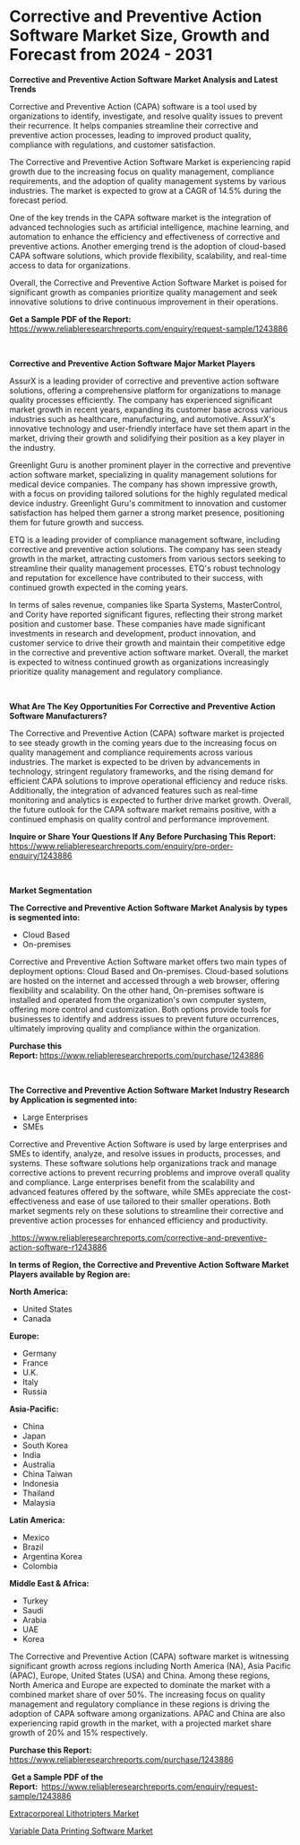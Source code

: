 <p><h1>Corrective and Preventive Action Software Market Size, Growth and Forecast from 2024 - 2031</h1></p><p><strong>Corrective and Preventive Action Software Market Analysis and Latest Trends</strong></p>
<p><p>Corrective and Preventive Action (CAPA) software is a tool used by organizations to identify, investigate, and resolve quality issues to prevent their recurrence. It helps companies streamline their corrective and preventive action processes, leading to improved product quality, compliance with regulations, and customer satisfaction.</p><p>The Corrective and Preventive Action Software Market is experiencing rapid growth due to the increasing focus on quality management, compliance requirements, and the adoption of quality management systems by various industries. The market is expected to grow at a CAGR of 14.5% during the forecast period.</p><p>One of the key trends in the CAPA software market is the integration of advanced technologies such as artificial intelligence, machine learning, and automation to enhance the efficiency and effectiveness of corrective and preventive actions. Another emerging trend is the adoption of cloud-based CAPA software solutions, which provide flexibility, scalability, and real-time access to data for organizations.</p><p>Overall, the Corrective and Preventive Action Software Market is poised for significant growth as companies prioritize quality management and seek innovative solutions to drive continuous improvement in their operations.</p></p>
<p><strong>Get a Sample PDF of the Report:&nbsp;</strong> <a href="https://www.reliableresearchreports.com/enquiry/request-sample/1243886">https://www.reliableresearchreports.com/enquiry/request-sample/1243886</a></p>
<p>&nbsp;</p>
<p><strong>Corrective and Preventive Action Software Major Market Players</strong></p>
<p><p>AssurX is a leading provider of corrective and preventive action software solutions, offering a comprehensive platform for organizations to manage quality processes efficiently. The company has experienced significant market growth in recent years, expanding its customer base across various industries such as healthcare, manufacturing, and automotive. AssurX's innovative technology and user-friendly interface have set them apart in the market, driving their growth and solidifying their position as a key player in the industry.</p><p>Greenlight Guru is another prominent player in the corrective and preventive action software market, specializing in quality management solutions for medical device companies. The company has shown impressive growth, with a focus on providing tailored solutions for the highly regulated medical device industry. Greenlight Guru's commitment to innovation and customer satisfaction has helped them garner a strong market presence, positioning them for future growth and success.</p><p>ETQ is a leading provider of compliance management software, including corrective and preventive action solutions. The company has seen steady growth in the market, attracting customers from various sectors seeking to streamline their quality management processes. ETQ's robust technology and reputation for excellence have contributed to their success, with continued growth expected in the coming years.</p><p>In terms of sales revenue, companies like Sparta Systems, MasterControl, and Cority have reported significant figures, reflecting their strong market position and customer base. These companies have made significant investments in research and development, product innovation, and customer service to drive their growth and maintain their competitive edge in the corrective and preventive action software market. Overall, the market is expected to witness continued growth as organizations increasingly prioritize quality management and regulatory compliance.</p></p>
<p>&nbsp;</p>
<p><strong>What Are The Key Opportunities For Corrective and Preventive Action Software Manufacturers?</strong></p>
<p><p>The Corrective and Preventive Action (CAPA) software market is projected to see steady growth in the coming years due to the increasing focus on quality management and compliance requirements across various industries. The market is expected to be driven by advancements in technology, stringent regulatory frameworks, and the rising demand for efficient CAPA solutions to improve operational efficiency and reduce risks. Additionally, the integration of advanced features such as real-time monitoring and analytics is expected to further drive market growth. Overall, the future outlook for the CAPA software market remains positive, with a continued emphasis on quality control and performance improvement.</p></p>
<p><strong>Inquire or Share Your Questions If Any Before Purchasing This Report:</strong> <a href="https://www.reliableresearchreports.com/enquiry/pre-order-enquiry/1243886">https://www.reliableresearchreports.com/enquiry/pre-order-enquiry/1243886</a></p>
<p>&nbsp;</p>
<p><strong>Market Segmentation</strong></p>
<p><strong>The Corrective and Preventive Action Software Market Analysis by types is segmented into:</strong></p>
<p><ul><li>Cloud Based</li><li>On-premises</li></ul></p>
<p><p>Corrective and Preventive Action Software market offers two main types of deployment options: Cloud Based and On-premises. Cloud-based solutions are hosted on the internet and accessed through a web browser, offering flexibility and scalability. On the other hand, On-premises software is installed and operated from the organization's own computer system, offering more control and customization. Both options provide tools for businesses to identify and address issues to prevent future occurrences, ultimately improving quality and compliance within the organization.</p></p>
<p><strong>Purchase this Report:&nbsp;</strong><a href="https://www.reliableresearchreports.com/purchase/1243886">https://www.reliableresearchreports.com/purchase/1243886</a></p>
<p>&nbsp;</p>
<p><strong>The Corrective and Preventive Action Software Market Industry Research by Application is segmented into:</strong></p>
<p><ul><li>Large Enterprises</li><li>SMEs</li></ul></p>
<p><p>Corrective and Preventive Action Software is used by large enterprises and SMEs to identify, analyze, and resolve issues in products, processes, and systems. These software solutions help organizations track and manage corrective actions to prevent recurring problems and improve overall quality and compliance. Large enterprises benefit from the scalability and advanced features offered by the software, while SMEs appreciate the cost-effectiveness and ease of use tailored to their smaller operations. Both market segments rely on these solutions to streamline their corrective and preventive action processes for enhanced efficiency and productivity.</p></p>
<p><a href="https://www.reliableresearchreports.com/corrective-and-preventive-action-software-r1243886">&nbsp;https://www.reliableresearchreports.com/corrective-and-preventive-action-software-r1243886</a></p>
<p><strong>In terms of Region, the Corrective and Preventive Action Software Market Players available by Region are:</strong></p>
<p>
    <p> <strong> North America: </strong>
        <ul>
            <li>United States</li>
            <li>Canada</li>
        </ul>
        </p> 
    <p> <strong> Europe: </strong>
        <ul>
            <li>Germany</li>
            <li>France</li>
            <li>U.K.</li>
            <li>Italy</li>
            <li>Russia</li>
        </ul>
        </p> 
    <p> <strong> Asia-Pacific: </strong>
        <ul>
            <li>China</li>
            <li>Japan</li>
            <li>South Korea</li>
            <li>India</li>
            <li>Australia</li>
            <li>China Taiwan</li>
            <li>Indonesia</li>
            <li>Thailand</li>
            <li>Malaysia</li>
        </ul>
        </p> 
    <p> <strong> Latin America: </strong>
        <ul>
            <li>Mexico</li>
            <li>Brazil</li>
            <li>Argentina Korea</li>
            <li>Colombia</li>
        </ul>
        </p> 
    <p> <strong> Middle East & Africa: </strong>
        <ul>
            <li>Turkey</li>
            <li>Saudi</li>
            <li>Arabia</li>
            <li>UAE</li>
            <li>Korea</li>
        </ul>
    </p>
    </p>
<p><p>The Corrective and Preventive Action (CAPA) software market is witnessing significant growth across regions including North America (NA), Asia Pacific (APAC), Europe, United States (USA) and China. Among these regions, North America and Europe are expected to dominate the market with a combined market share of over 50%. The increasing focus on quality management and regulatory compliance in these regions is driving the adoption of CAPA software among organizations. APAC and China are also experiencing rapid growth in the market, with a projected market share growth of 20% and 15% respectively.</p></p>
<p><strong>Purchase this Report: </strong><a href="https://www.reliableresearchreports.com/purchase/1243886">https://www.reliableresearchreports.com/purchase/1243886</a></p>
<p>&nbsp;<strong>Get a Sample PDF of the Report:&nbsp;&nbsp;</strong><a href="https://www.reliableresearchreports.com/enquiry/request-sample/1243886">https://www.reliableresearchreports.com/enquiry/request-sample/1243886</a></p>
<p><strong></strong></p>
<p><p><a href="https://view.publitas.com/reportprime-1/extracorporeal-lithotripters-market-analysis-its-cagr-market-segmentation-and-global-industry-overview/">Extracorporeal Lithotripters Market</a></p><p><a href="https://github.com/AdrianaPaucek2023/Market-Research-Report-List-1/blob/main/variable-data-printing-software-market.md">Variable Data Printing Software Market</a></p></p>